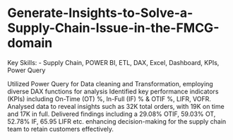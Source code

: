 # Generate-Insights-to-Solve-a-Supply-Chain-Issue-in-the-FMCG-domain

Key Skills: - Supply Chain, POWER BI, ETL, DAX, Excel, Dashboard, KPIs, Power Query

Utilized Power Query for Data cleaning and Transformation, employing diverse DAX functions for analysis
Identified key performance indicators (KPIs) including On-Time (OT) %, In-Full (IF) % & OTIF %, LIFR, VOFR.
Analysed data to reveal insights such as 32K total orders, with 19K on time and 17K in full.
Delivered findings including a 29.08% OTIF, 59.03% OT, 52.78% IF, 65.95 LIFR etc. enhancing decision-making for the supply chain team to retain customers effectively.
